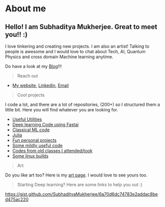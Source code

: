 # About me

## Hello! I am Subhaditya Mukherjee. Great to meet you!! :) 

I love tinkering and creating new projects. I am also an artist! Talking to people is awesome and I would love to chat about Tech, AI, Quantum Physics and cross domain Machine learning anytime.

Do have a look at my [Blog](https://subhadityamukherjee.github.io/SubhadityaMukherjeegit/)!!!

> Reach out

- [My website](https://subhadityamukherjee.github.io/SubhadityaMukherjeegit/), [Linkedin](https://www.linkedin.com/in/subhaditya-mukherjee-a36883100), [Email](msubhaditya@gmail.com)

> Cool projects

I code a lot, and there are a lot of repositories, (200+) so I structured them a little bit. Here you will find whatever you are looking for.
- [Useful Utilities](https://github.com/orgs/utility-code/repositories)
- [Deep learning Code using Fastai](https://github.com/orgs/Fast-AI-Code/repositories)
- [Classical ML code](https://github.com/orgs/Classical-machine-learning/repositories)
- [Julia](https://github.com/orgs/old-julia-codes/repositories)
- [Fun personal projects](https://github.com/orgs/fun-personal-projects/repositories)
- [Some mildly useful code](https://github.com/orgs/mildly-useful-codes/repositories)
- [Codes from old classes I attended/took](https://github.com/orgs/old-class-codes/repositories)
- [Some linux builds](https://github.com/orgs/linux-stuff-codes/repositories)

> Art

Do you like art too? Here is my [art page](https://www.instagram.com/aiexistentialart/). I would love to see yours too.

> Starting Deep learning? Here are some links to help you out :)

https://gist.github.com/SubhadityaMukherjee/6a70d6dc74783e2addac8bed475ac220
